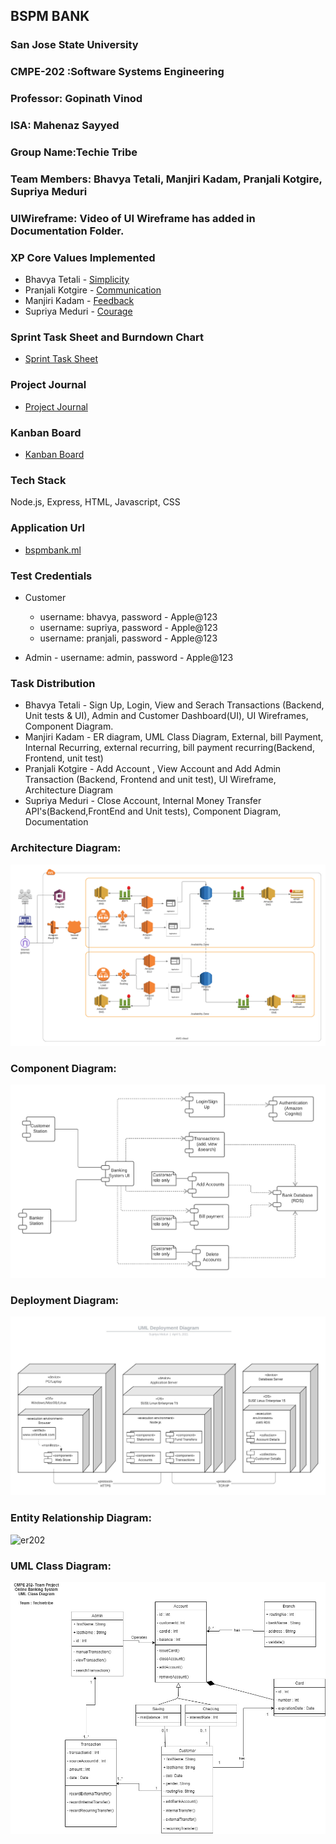 ## BSPM BANK
### San Jose State University
### CMPE-202 :Software Systems Engineering

### Professor: Gopinath Vinod
### ISA: Mahenaz Sayyed
### Group Name:Techie Tribe
### Team Members: Bhavya Tetali, Manjiri Kadam, Pranjali Kotgire, Supriya Meduri
### UIWireframe: Video of UI Wireframe has added in Documentation Folder.


### XP Core Values Implemented
* Bhavya Tetali - [Simplicity](https://github.com/gopinathsjsu/team-project-techietribe/blob/main/Documentation/XPValues.md)
* Pranjali Kotgire - [Communication](https://github.com/gopinathsjsu/team-project-techietribe/blob/main/Documentation/XPValues.md)
* Manjiri Kadam - [Feedback](https://github.com/gopinathsjsu/team-project-techietribe/blob/main/Documentation/XPValues.md)
* Supriya Meduri - [Courage](https://github.com/gopinathsjsu/team-project-techietribe/blob/main/Documentation/XPValues.md)

### Sprint Task Sheet and Burndown Chart
* [Sprint Task Sheet](https://github.com/gopinathsjsu/team-project-techietribe/blob/main/Documentation/Sprint%20Task%20Sheet.xlsx)

### Project Journal  
* [Project Journal](https://github.com/gopinathsjsu/team-project-techietribe/blob/main/Documentation/WeeklyScrumReport.md)

### Kanban Board
* [Kanban Board](https://github.com/gopinathsjsu/team-project-techietribe/projects/1)

### Tech Stack 
Node.js, Express, HTML, Javascript, CSS

### Application Url 
* [bspmbank.ml](http://www.bspmbank.ml:3000/)

### Test Credentials
* Customer 
  * username: bhavya, password - Apple@123
  * username: supriya, password - Apple@123
  * username: pranjali, password - Apple@123
 
* Admin - username: admin, password - Apple@123

### Task Distribution
* Bhavya Tetali -  Sign Up, Login, View and Serach Transactions (Backend, Unit tests & UI), Admin and Customer Dashboard(UI), UI Wireframes, Component Diagram.
* Manjiri Kadam - ER diagram, UML Class Diagram, External, bill Payment, Internal Recurring, external recurring, bill payment recurring(Backend, Frontend, unit test)
* Pranjali Kotgire - Add Account , View Account and Add Admin Transaction (Backend, Frontend and unit test), UI Wireframe, Architecture Diagram 
* Supriya Meduri - Close Account, Internal Money Transfer API's(Backend,FrontEnd and Unit tests), Component Diagram, Documentation

### Architecture Diagram:
![Architecture Diagram](https://github.com/gopinathsjsu/team-project-techietribe/blob/main/Documentation/CMPE-202%20Project%20Architecture%20Diagram.png)

### Component Diagram:
![Component Diagram](https://github.com/gopinathsjsu/team-project-techietribe/blob/main/Documentation/202%20component%20diagram.png)

### Deployment Diagram:
![Deployment Diagram](https://github.com/gopinathsjsu/team-project-techietribe/blob/main/Documentation/Deployment%20Diagram.jpeg)

### Entity Relationship Diagram:
![er202](https://user-images.githubusercontent.com/68761598/118074420-b896f580-b362-11eb-9678-caad6c0ba3a0.jpg)

### UML Class Diagram:
![Class_diagram](https://github.com/gopinathsjsu/team-project-techietribe/blob/main/Documentation/Class_diagram.jpg)
